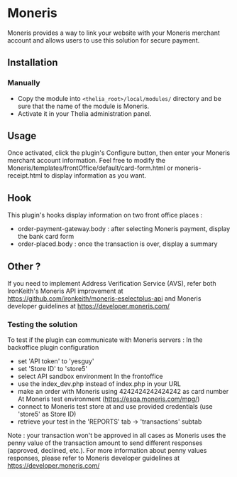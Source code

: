 # Moneris

Moneris provides a way to link your website with your Moneris merchant account and allows users to use this solution for secure payment.

## Installation

### Manually

* Copy the module into ```<thelia_root>/local/modules/``` directory and be sure that the name of the module is Moneris.
* Activate it in your Thelia administration panel.

## Usage

Once activated, click the plugin's Configure button, then enter your Moneris merchant account information.
Feel free to modify the Moneris/templates/frontOffice/default/card-form.html or moneris-receipt.html to display information as you want.

## Hook

This plugin's hooks display information on two front office places :
- order-payment-gateway.body : after selecting Moneris payment, display the bank card form
- order-placed.body : once the transaction is over, display a summary

## Other ?

If you need to implement Address Verification Service (AVS), refer both IronKeith's Moneris API improvement at https://github.com/ironkeith/moneris-eselectplus-api and Moneris developer guidelines at https://developer.moneris.com/

### Testing the solution

To test if the plugin can communicate with Moneris servers :
In the backoffice plugin configuration
- set 'API token' to 'yesguy'
- set 'Store ID' to 'store5'
- select API sandbox environment
In the frontoffice
- use the index_dev.php instead of index.php in your URL
- make an order with Moneris using 4242424242424242 as card number
At Moneris test environment (https://esqa.moneris.com/mpg/)
- connect to Moneris test store at  and use provided credentials (use 'store5' as Store ID)
- retrieve your test in the 'REPORTS' tab -> 'transactions' subtab

Note : your transaction won't be approved in all cases as Moneris uses the penny value of the transaction amount to send different responses (approved, declined, etc.). For more information about penny values responses, please refer to Moneris developer guidelines at https://developer.moneris.com/
